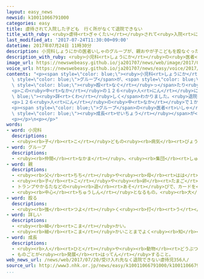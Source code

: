 ```yaml
---
layout: easy_news
newsid: k10011066791000
categories: easy
title: 虐待されて入院した子ども　行く所がなくて退院できない
title_with_ruby: <ruby>虐待<rt>ぎゃくたい</rt></ruby>されて<ruby>入院<rt>にゅういん</rt></ruby>した<ruby>子<rt>こ</rt></ruby>ども　<ruby>行<rt>い</rt></ruby>く<ruby>所<rt>ところ</rt></ruby>がなくて<ruby>退院<rt>たいいん</rt></ruby>できない
last_modified_at: '2017-07-24T11:30:00+09:00'
datetime: 2017年07月24日 11時30分
description: 小児科しょうにかの医者いしゃのグループが、親おやが子こどもを殴なぐったり食たべ物ものをあげなかったりする虐待ぎゃくたいが原因げんいんで入院にゅういんした子こどもを調しらべました。
description_with_ruby: <ruby>小児科<rt>しょうにか</rt></ruby>の<ruby>医者<rt>いしゃ</rt></ruby>のグループが、<ruby>親<rt>おや</rt></ruby>が<ruby>子<rt>こ</rt></ruby>どもを<ruby>殴<rt>なぐ</rt></ruby>ったり<ruby>食<rt>た</rt></ruby>べ<ruby>物<rt>もの</rt></ruby>をあげなかったりする<ruby>虐待<rt>ぎゃくたい</rt></ruby>が<ruby>原因<rt>げんいん</rt></ruby>で<ruby>入院<rt>にゅういん</rt></ruby>した<ruby>子<rt>こ</rt></ruby>どもを<ruby>調<rt>しら</rt></ruby>べました。
image_url: https://newswebeasy.github.io/ja201707/news/web/image/2017/07/24/k10011066791000.jpg
voice_url: https://newswebeasy.github.io/ja201707/news/easy/voice/2017/07/24/k10011066791000.mp3
contents: "<p><span style=\"color: blue;\"><ruby>小児科<rt>しょうにか</rt></ruby></span>の<ruby>医者<rt>いしゃ</rt></ruby>の<span\
  \ style=\"color: blue;\">グループ</span>が、<span style=\"color: blue;\"><ruby>親<rt>おや</rt></ruby></span>が<ruby>子<rt>こ</rt></ruby>どもを<span\
  \ style=\"color: blue;\"><ruby>殴<rt>なぐ</rt></ruby>っ</span>たり<ruby>食<rt>た</rt></ruby>べ<ruby>物<rt>もの</rt></ruby>をあげなかったりする<ruby>虐待<rt>ぎゃくたい</rt></ruby>が<ruby>原因<rt>げんいん</rt></ruby>で<ruby>入院<rt>にゅういん</rt></ruby>した<ruby>子<rt>こ</rt></ruby>どもを<ruby>調<rt>しら</rt></ruby>べました。<ruby>去年<rt>きょねん</rt></ruby>とおととし、<ruby>入院<rt>にゅういん</rt></ruby>したあと<ruby>元気<rt>げんき</rt></ruby>になっても<ruby>５日<rt>いつか</rt></ruby><ruby>以上<rt>いじょう</rt></ruby><ruby>退院<rt>たいいん</rt></ruby>できなかった<ruby>子<rt>こ</rt></ruby>どもが、４５４の<ruby>病院<rt>びょういん</rt></ruby>で３５６<ruby>人<rt>にん</rt></ruby>いました。</p>\n\
  <p>この<ruby>中<rt>なか</rt></ruby>の１２６<ruby>人<rt>にん</rt></ruby>について<span style=\"color:\
  \ blue;\"><ruby>詳<rt>くわ</rt></ruby>しく</span>わかりました。<ruby>退院<rt>たいいん</rt></ruby>できなかった<ruby>理由<rt>りゆう</rt></ruby>のほとんどは、<ruby>家<rt>いえ</rt></ruby>に<ruby>帰<rt>かえ</rt></ruby>ったらまた<ruby>虐待<rt>ぎゃくたい</rt></ruby>されるかもしれなくて、ほかに<ruby>行<rt>い</rt></ruby>く<ruby>所<rt>ところ</rt></ruby>がなかったからです。<ruby>家族<rt>かぞく</rt></ruby>と<ruby>一緒<rt>いっしょ</rt></ruby>に<ruby>住<rt>す</rt></ruby>むことができない<ruby>子<rt>こ</rt></ruby>どもたちが<ruby>生活<rt>せいかつ</rt></ruby>する<ruby>児童<rt>じどう</rt></ruby><ruby>養護<rt>ようご</rt></ruby><ruby>施設<rt>しせつ</rt></ruby>なども<ruby>足<rt>た</rt></ruby>りません。</p>\n\
  <p>１２６<ruby>人<rt>にん</rt></ruby>の<ruby>中<rt>なか</rt></ruby>で１か<ruby>月<rt>げつ</rt></ruby><ruby>以上<rt>いじょう</rt></ruby><ruby>退院<rt>たいいん</rt></ruby>できなかった<ruby>子<rt>こ</rt></ruby>どもは３７<ruby>人<rt>にん</rt></ruby>いました。９か<ruby>月<rt>げつ</rt></ruby>ぐらい<ruby>退院<rt>たいいん</rt></ruby>できなかった<ruby>子<rt>こ</rt></ruby>どももいました。０<ruby>歳<rt>さい</rt></ruby>の<ruby>子<rt>こ</rt></ruby>どもは７１<ruby>人<rt>にん</rt></ruby>、<ruby>小学校<rt>しょうがっこう</rt></ruby>に<ruby>入<rt>はい</rt></ruby>る<ruby>前<rt>まえ</rt></ruby>の<ruby>子<rt>こ</rt></ruby>どもは３０<ruby>人<rt>にん</rt></ruby>いました。</p>\n\
  <p><span style=\"color: blue;\">グループ</span>の<ruby>医者<rt>いしゃ</rt></ruby>は「<ruby>病院<rt>びょういん</rt></ruby>に<ruby>長<rt>なが</rt></ruby>くいると、<ruby>子<rt>こ</rt></ruby>どもの<ruby>心<rt>こころ</rt></ruby>や<ruby>体<rt>からだ</rt></ruby>の<span\
  \ style=\"color: blue;\"><ruby>成長<rt>せいちょう</rt></ruby></span>が<ruby>遅<rt>おく</rt></ruby>れる<ruby>心配<rt>しんぱい</rt></ruby>があります。<ruby>児童<rt>じどう</rt></ruby><ruby>養護<rt>ようご</rt></ruby><ruby>施設<rt>しせつ</rt></ruby>などをもっと<ruby>多<rt>おお</rt></ruby>くする<ruby>必要<rt>ひつよう</rt></ruby>があると<ruby>思<rt>おも</rt></ruby>います」と<ruby>言<rt>い</rt></ruby>っています。</p>\n\
  <p></p>\n<p></p>"
words:
- word: 小児科
  descriptions:
  - <ruby><rb>子</rb><rt>こ</rt></ruby>どもの<ruby><rb>病気</rb><rt>びょうき</rt></ruby>を<ruby><rb>治</rb><rt>なお</rt></ruby>すことを<ruby><rb>専門</rb><rt>せんもん</rt></ruby>にする<ruby><rb>医学</rb><rt>いがく</rt></ruby>の<ruby><rb>分野</rb><rt>ぶんや</rt></ruby>。
- word: グループ
  descriptions:
  - <ruby><rb>仲間</rb><rt>なかま</rt></ruby>。<ruby><rb>集団</rb><rt>しゅうだん</rt></ruby>。
- word: 親
  descriptions:
  - <ruby><rb>父</rb><rt>ちち</rt></ruby>や<ruby><rb>母</rb><rt>はは</rt></ruby>。<ruby><rb>両親</rb><rt>りょうしん</rt></ruby>。
  - <ruby><rb>子</rb><rt>こ</rt></ruby>や<ruby><rb>卵</rb><rt>たまご</rt></ruby>をうんだもの。
  - トランプやかるたなどの<ruby><rb>遊</rb><rt>あそ</rt></ruby>びで、カードを<ruby><rb>配</rb><rt>くば</rt></ruby>る<ruby><rb>人</rb><rt>ひと</rt></ruby>。
  - <ruby><rb>中心</rb><rt>ちゅうしん</rt></ruby>となるもの。<ruby><rb>大</rb><rt>おお</rt></ruby>きいもの。
- word: 殴る
  descriptions:
  - <ruby><rb>強</rb><rt>つよ</rt></ruby>く<ruby><rb>打</rb><rt>う</rt></ruby>つ。
- word: 詳しい
  descriptions:
  - <ruby><rb>細</rb><rt>こま</rt></ruby>かい。
  - <ruby><rb>細</rb><rt>こま</rt></ruby>かいことまでよく<ruby><rb>知</rb><rt>し</rt></ruby>っている。
- word: 成長
  descriptions:
  - <ruby><rb>人</rb><rt>ひと</rt></ruby>や<ruby><rb>動物</rb><rt>どうぶつ</rt></ruby>が<ruby><rb>育</rb><rt>そだ</rt></ruby>って<ruby><rb>大</rb><rt>おお</rt></ruby>きくなること。
  - ものごとが<ruby><rb>発展</rb><rt>はってん</rt></ruby>すること。
web_news_url: /news/web/2017/07/20/受け入れ先なく退院できない虐待児356人/
source_url: http://www3.nhk.or.jp/news/easy/k10011066791000/k10011066791000.html
...
```

